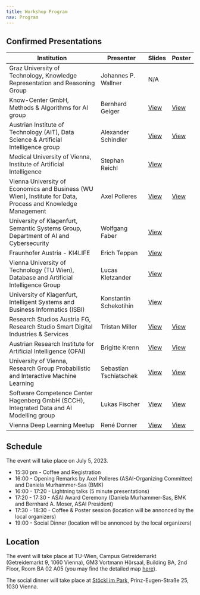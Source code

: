 ```yaml
---
title: Workshop Program
nav: Program
---
```


## Confirmed Presentations

| Institution | Presenter | Slides | Poster |
| ----------- | --------- | ----------- | ---------- |
| Graz University of Technology, Knowledge Representation and Reasoning Group | Johannes P. Wallner | N/A| |
| Know-Center GmbH, Methods & Algorithms for AI group | Bernhard Geiger |[View](../files/2_BernhardGeiger_slides.pdf) |[View](../files/2_BernhardGeiger_poster.pdf) |
| Austrian Institute of Technology (AIT), Data Science & Artificial Intelligence group | Alexander Schindler |[View](../files/3_AlexanderSchindler_slides.pdf) |[View](../files/3_AlexanderSchindler_poster.pdf) |
| Medical University of Vienna, Institute of Artificial Intelligence | Stephan Reichl |[View](../files/4_StephanReichl_slides.pdf) | |
| Vienna University of Economics and Business (WU Wien), Institute for Data, Process and Knowledge Management | Axel Polleres |[View](../files/5_AxelPolleres_slides.pdf) |[View](../files/5_AxelPolleres_poster.pdf) |
| University of Klagenfurt, Semantic Systems Group, Department of AI and Cybersecurity | Wolfgang Faber |[View](../files/6_WolfgangFaber_slides.pdf) | |
| Fraunhofer Austria - KI4LIFE| Erich Teppan | [View](../files/7_ErichTeppan_slides.pdf) | |
| Vienna University of Technology (TU Wien), Database and Artificial Intelligence Group | Lucas Kletzander | [View](../files/8_LucasKletzander_slides.pdf) | |
| University of Klagenfurt, Intelligent Systems and Business Informatics (ISBI) | Konstantin Schekotihin |[View](../files/9_KonstantinSchekotihin_slides.pdf) | |
| Research Studios Austria FG, Research Studio Smart Digital Industries & Services | Tristan Miller |[View](../files/10_TristanMiller_slides.pdf) |[View](../files/10_TristanMiller_poster.pdf) |
| Austrian Research Institute for Artificial Intelligence (OFAI) | Brigitte	Krenn |[View](../files/11_BrigitteKrenn_slides.pdf) |[View](../files/11_BrigitteKrenn_poster.pdf) |
| University of Vienna, Research Group Probabilistic and Interactive Machine Learning | Sebastian Tschiatschek |[View](../files/12_SebastianTschiatschek_slides.pdf) |[View](../files/12_SebastianTschiatschek_poster.pdf) |
| Software Competence Center Hagenberg GmbH (SCCH), Integrated Data and AI Modelling group | Lukas Fischer |[View](../files/13_LukasFischer_Slides.pdf) |[View](../files/13_LukasFischer_poster.pdf) |
| Vienna Deep Learning Meetup | René Donner |[View](../files/14_ReneDonner_slides.pdf) |[View](../files/14_ReneDonner_poster.pdf) |




## Schedule

The event will take place on July 5, 2023.

- 15:30 pm - Coffee and Registration
- 16:00 - Opening Remarks by Axel Polleres (ASAI-Organizing Committee) and Daniela Murhammer-Sas (BMK)
- 16:00 - 17:20 - Lightning talks (5 minute presentations)
- 17:20 - 17:30 - ASAI Award Ceremony (Daniela Murhammer-Sas, BMK and Bernhard A. Moser, ASAI President) 
- 17:30 - 18:30 - Coffee & Poster session (location will be annonced by the local organizers)
- 19:00 - Social Dinner (location will be annonced by the local organizers)

## Location

The event will take place at TU-Wien, Campus Getreidemarkt (Getreidemarkt 9, 1060 Vienna), GM3 Vortmann Hörsaal, Building BA, 2nd Floor, Room BA 02 A05 (you may find the detailed map [here](https://tuw-maps.tuwien.ac.at/?q=BA02A05)). 

The social dinner will take place at [Stöckl im Park](https://www.stoecklimpark.at/), Prinz-Eugen-Straße 25, 1030 Vienna.
